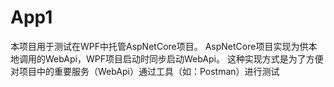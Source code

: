 # App1
本项目用于测试在WPF中托管AspNetCore项目。
AspNetCore项目实现为供本地调用的WebApi，WPF项目启动时同步启动WebApi。
这种实现方式是为了方便对项目中的重要服务（WebApi）通过工具（如：Postman）进行测试
